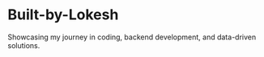 # Built-by-Lokesh
 Showcasing my journey in coding, backend development, and data-driven solutions.
